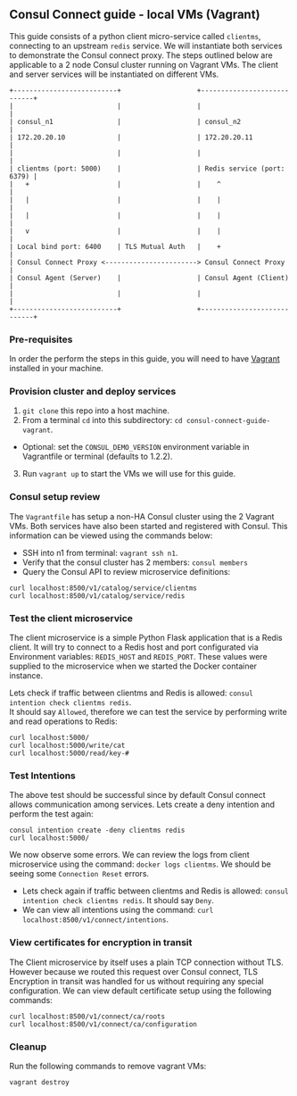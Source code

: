 ## Consul Connect guide - local VMs (Vagrant)

This guide consists of a python client micro-service called `clientms`, connecting to an upstream `redis` service. We will instantiate both services to demonstrate the Consul connect proxy. The steps outlined below are applicable to a 2 node Consul cluster running on Vagrant VMs. The client and server services will be instantiated on different VMs.


```
+--------------------------+                   +----------------------------+
|                          |                   |                            |
| consul_n1                |                   | consul_n2                  |
| 172.20.20.10             |                   | 172.20.20.11               |
|                          |                   |                            |
| clientms (port: 5000)    |                   | Redis service (port: 6379) |
|   +                      |                   |    ^                       |
|   |                      |                   |    |                       |
|   |                      |                   |    |                       |
|   v                      |                   |    |                       |
| Local bind port: 6400    | TLS Mutual Auth   |    +                       |
| Consul Connect Proxy <-----------------------> Consul Connect Proxy       |
| Consul Agent (Server)    |                   | Consul Agent (Client)      |
|                          |                   |                            |
+--------------------------+                   +----------------------------+
```

### Pre-requisites
In order the perform the steps in this guide, you will need to have [Vagrant](https://www.vagrantup.com/) installed in your machine.

### Provision cluster and deploy services
1. `git clone` this repo into a host machine.
2. From a terminal `cd` into this subdirectory: `cd consul-connect-guide-vagrant`.
  - Optional: set the `CONSUL_DEMO_VERSION` environment variable in Vagrantfile or terminal (defaults to 1.2.2).
3. Run `vagrant up` to start the VMs we will use for this guide.

### Consul setup review
The `Vagrantfile` has setup a non-HA Consul cluster using the 2 Vagrant VMs. Both services have also been started and registered with Consul. This information can be viewed using the commands below:

- SSH into n1 from terminal: `vagrant ssh n1`.  
- Verify that the consul cluster has 2 members: `consul members`
- Query the Consul API to review microservice definitions:   
```
curl localhost:8500/v1/catalog/service/clientms
curl localhost:8500/v1/catalog/service/redis  
```

### Test the client microservice
The client microservice is a simple Python Flask application that is a Redis client. It will try to connect to a Redis host and port configurated via Environment variables: `REDIS_HOST` and `REDIS_PORT`. These values were supplied to the microservice when we started the Docker container instance.  

Lets check if traffic between clientms and Redis is allowed: `consul intention check clientms redis`.  
It should say `Allowed`, therefore we can test the service by performing write and read operations to Redis:  
```
curl localhost:5000/
curl localhost:5000/write/cat
curl localhost:5000/read/key-#  
```

### Test Intentions
The above test should be successful since by default Consul connect allows communication among services. Lets create a deny intention and perform the test again:  

```
consul intention create -deny clientms redis
curl localhost:5000/
```
We now observe some errors. We can review the logs from client microservice using the command: `docker logs clientms`. We should be seeing some `Connection Reset` errors.  
- Lets check again if traffic between clientms and Redis is allowed: `consul intention check clientms redis`. It should say `Deny`.
- We can view all intentions using the command: `curl localhost:8500/v1/connect/intentions`.

### View certificates for encryption in transit
The Client microservice by itself uses a plain TCP connection without TLS. However because we routed this request over Consul connect, TLS Encryption in transit was handled for us without requiring any special configuration. We can view default certificate setup using the following commands:
```
curl localhost:8500/v1/connect/ca/roots
curl localhost:8500/v1/connect/ca/configuration
```

### Cleanup
Run the following commands to remove vagrant VMs:
```
vagrant destroy
```
